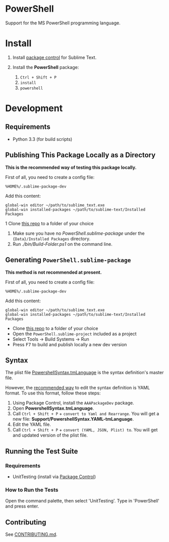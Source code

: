 PowerShell
==========

Support for the MS PowerShell programming language.


# Install

1. Install [package control][package_control] for Sublime Text.
1. Install the **PowerShell** package:

	1. `Ctrl + Shift + P`
	1. `install`
	1. `powershell`


# Development


## Requirements

- Python 3.3 (for build scripts)


## Publishing This Package Locally as a Directory

**This is the recommended way of testing this package locally.**

First of all, you need to create a config file:


```
%HOME%/.sublime-package-dev
```

Add this content:

```
global-win editor ~/path/to/sublime_text.exe
global-win installed-packages ~/path/to/sublime-text/Installed Packages
```

1 Clone [this repo][this_repo] to a folder of your choice
1. Make sure you have no *PowerShell.sublime-package* under the
   `{Data}/Installed Packages` directory.
1. Run *./bin/Build-Folder.ps1* on the command line.


## Generating `PowerShell.sublime-package`

**This method is not recommended at present.**

First of all, you need to create a config file:


```
%HOME%/.sublime-package-dev
```

Add this content:

```
global-win editor ~/path/to/sublime_text.exe
global-win installed-packages ~/path/to/sublime-text/Installed Packages
```

- Clone [this repo][this_repo] to a folder of your choice
- Open the `PowerShell.sublime-project` included as a project
- Select Tools → Build Systems → Run
- Press <kbd>F7</kbd> to build and publish locally a new dev version


## Syntax 

The plist file [PowershellSyntax.tmLanguage](Support/PowershellSyntax.tmLanguage)
is the syntax definition's master file. 

However, the [recommended way][syntax_topic] to edit the syntax definition
is YAML format. To use this format, follow these steps:

1. Using Package Control, install the `AAAPackageDev` package.
1. Open **PowershellSyntax.tmLanguage**.
1. Call `Ctrl + Shift + P` + `convert to Yaml and Rearrange`.
   You will get a new file: **Support/PowershellSyntax.YAML-tmLanguage**.
1. Edit the YAML file.
1. Call `Ctrl + Shift + P` + `convert (YAML, JSON, Plist) to`.
   You will get and updated version of the plist file.


## Running the Test Suite

### Requirements

- UnitTesting (install via [Package Control][package_control]) 

### How to Run the Tests

Open the command palette, then select 'UnitTesting'. Type in 'PowerShell' and
press enter.


## Contributing

See [CONTRIBUTING.md](CONTRIBUTING.md).


[package_control]: https://sublime.wbond.net/installation
[this_repo]: https://github.com/SublimeText/PowerShell
[syntax_topic]: http://sublime-text-unofficial-documentation.readthedocs.org/en/latest/extensibility/syntaxdefs.html
